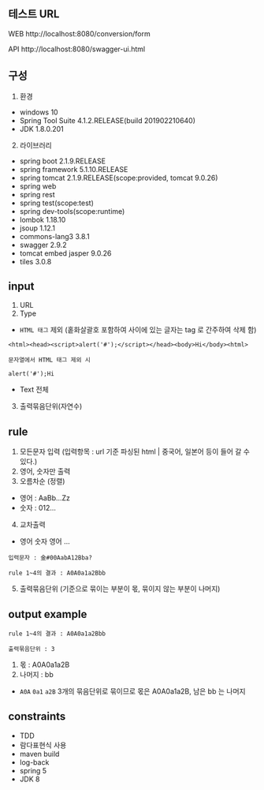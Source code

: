 테스트 URL
-----
WEB http://localhost:8080/conversion/form

API http://localhost:8080/swagger-ui.html

구성
---------------
1. 환경

 * windows 10
 * Spring Tool Suite 4.1.2.RELEASE(build 201902210640)
 * JDK 1.8.0.201

2. 라이브러리

 * spring boot 2.1.9.RELEASE
 * spring framework 5.1.10.RELEASE
 * spring tomcat 2.1.9.RELEASE(scope:provided, tomcat 9.0.26)
 * spring web
 * spring rest
 * spring test(scope:test)
 * spring dev-tools(scope:runtime)
 * lombok 1.18.10
 * jsoup 1.12.1
 * commons-lang3 3.8.1
 * swagger 2.9.2
 * tomcat embed jasper 9.0.26
 * tiles 3.0.8

input
-----
 1. URL
 2. Type
   * `HTML 태그` 제외 (홑화살괄호 포함하여 사이에 있는 글자는 tag 로 간주하여 삭제 함)
   ```
   <html><head><script>alert('#');</script></head><body>Hi</body><html>
  
   문자열에서 HTML 태그 제외 시 
  
   alert('#');Hi
   ```
   * Text 전체
 3. 출력묶음단위(자연수)

rule
-----
 1. 모든문자 입력 (입력항목 : url 기준 파싱된 html | 중국어, 일본어 등이 들어 갈 수 있다.)
 2. 영어, 숫자만 출력
 3. 오름차순 (정렬)
   * 영어 : AaBb...Zz
   * 숫자 : 012...
 4. 교차출력
   * 영어 숫자 영어 ...
```
입력문자 : 金#00AabA12Bba?

rule 1~4의 결과 : A0A0a1a2Bbb
```
5. 출력묶음단위 (기준으로 묶이는 부분이 몫, 묶이지 않는 부분이 나머지)

output example
-----
```
rule 1~4의 결과 : A0A0a1a2Bbb

출력묶음단위 : 3
```
1. 몫 : A0A0a1a2B
2. 나머지 : bb

* `A0A` `0a1` `a2B` 3개의 묶음단위로 묶이므로 몫은 A0A0a1a2B, 남은 bb 는 나머지

constraints
-----
* TDD
* 람다표현식 사용
* maven build
* log-back
* spring 5
* JDK 8
